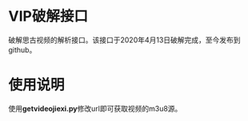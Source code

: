 # VIP破解接口
破解思古视频的解析接口。该接口于2020年4月13日破解完成，至今发布到github。
# 使用说明
使用**getvideojiexi.py**修改url即可获取视频的m3u8源。
